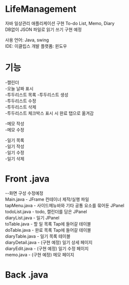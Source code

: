 # LifeManagement
자바 일상관리 애플리케이션 구현
To-do List, Memo, Diary  
DB없이 JSON 파일로 읽기 쓰기 구현 예정

사용 언어: Java, swing  
IDE: 이클립스
개발 플랫폼: 윈도우

# 기능
-캘린더  
-오늘 날짜 표시  
-투두리스트 목록
-투두리스트 생성  
-투두리스트 수정  
-투두리스트 삭제  
-투두리스트 체크박스 표시 시 완료 탭으로 옮겨감

-메모 작성  
-메모 수정

-일기 목록  
-일기 작성  
-일기 수정  
-일기 삭제

# Front .java
--화면 구성 수정예정  
Main.java - JFrame 컨테이너 제작/실행 파일  
tapMenu.java - 사이드메뉴바와 기타 공통 요소를 묶어둔 JPanel  
todoList.java - todo, 캘린더를 담은 JPanel  
diaryList.java - 일기 JPanel  
toTable.java - 할 일 목록 Tap에 들어갈 테이블  
doTable.java - 완료 목록 Tap에 들어갈 테이블  
diaryTable.java - 일기 목록 테이블  
diaryDetail.java - (구현 예정) 일기 상세 페이지  
diaryEdit.java - (구현 예정) 일기 수정 페이지  
memo.java - (구현 예정) 메모 페이지

# Back .java
